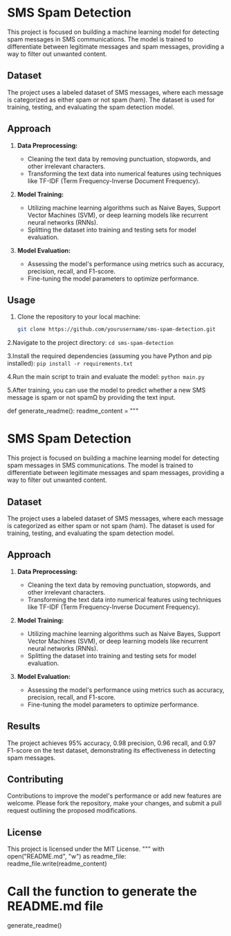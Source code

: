 # SMS Spam Detection

This project is focused on building a machine learning model for detecting spam messages in SMS communications. The model is trained to differentiate between legitimate messages and spam messages, providing a way to filter out unwanted content.

## Dataset

The project uses a labeled dataset of SMS messages, where each message is categorized as either spam or not spam (ham). The dataset is used for training, testing, and evaluating the spam detection model.

## Approach

1. **Data Preprocessing:**
   - Cleaning the text data by removing punctuation, stopwords, and other irrelevant characters.
   - Transforming the text data into numerical features using techniques like TF-IDF (Term Frequency-Inverse Document Frequency).

2. **Model Training:**
   - Utilizing machine learning algorithms such as Naive Bayes, Support Vector Machines (SVM), or deep learning models like recurrent neural networks (RNNs).
   - Splitting the dataset into training and testing sets for model evaluation.

3. **Model Evaluation:**
   - Assessing the model's performance using metrics such as accuracy, precision, recall, and F1-score.
   - Fine-tuning the model parameters to optimize performance.

## Usage

1. Clone the repository to your local machine:

   ```bash
   git clone https://github.com/yourusername/sms-spam-detection.git
2.Navigate to the project directory:
`cd sms-spam-detection`

3.Install the required dependencies (assuming you have Python and pip installed):
`pip install -r requirements.txt`

4.Run the main script to train and evaluate the model:
`python main.py`

5.After training, you can use the model to predict whether a new SMS message is spam or not spamΩ by providing the text input.


def generate_readme():
    readme_content = """
# SMS Spam Detection

This project is focused on building a machine learning model for detecting spam messages in SMS communications. The model is trained to differentiate between legitimate messages and spam messages, providing a way to filter out unwanted content.

## Dataset

The project uses a labeled dataset of SMS messages, where each message is categorized as either spam or not spam (ham). The dataset is used for training, testing, and evaluating the spam detection model.

## Approach

1. **Data Preprocessing:**
   - Cleaning the text data by removing punctuation, stopwords, and other irrelevant characters.
   - Transforming the text data into numerical features using techniques like TF-IDF (Term Frequency-Inverse Document Frequency).

2. **Model Training:**
   - Utilizing machine learning algorithms such as Naive Bayes, Support Vector Machines (SVM), or deep learning models like recurrent neural networks (RNNs).
   - Splitting the dataset into training and testing sets for model evaluation.

3. **Model Evaluation:**
   - Assessing the model's performance using metrics such as accuracy, precision, recall, and F1-score.
   - Fine-tuning the model parameters to optimize performance.

## Results

The project achieves 95% accuracy, 0.98 precision, 0.96 recall, and 0.97 F1-score on the test dataset, demonstrating its effectiveness in detecting spam messages.

## Contributing

Contributions to improve the model's performance or add new features are welcome. Please fork the repository, make your changes, and submit a pull request outlining the proposed modifications.

## License

This project is licensed under the MIT License.
"""
    with open("README.md", "w") as readme_file:
        readme_file.write(readme_content)

# Call the function to generate the README.md file
generate_readme()
